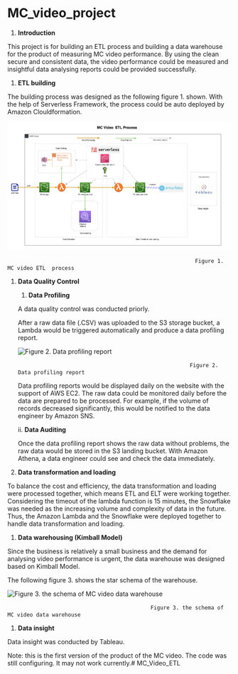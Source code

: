 # MC_video_project

1. **Introduction**

This project is for building an ETL process and building a data warehouse for the product of measuring MC video performance. By using the clean secure and consistent data, the video performance could be measured and insightful data analysing reports could be provided successfully. 

1. **ETL building**

The building process was designed as the following figure 1. shown. With the help of Serverless Framework, the process could be auto deployed by Amazon Clouldformation. 

![                                                               Figure 1. MC video ETL  process ](https://github.com/LeoLee-Xiaohu/MC_Video_ETL/blob/main/Images/MC_video_ETL.png)

                                                               Figure 1. MC video ETL  process 

1. **Data Quality Control** 
    1.  **Data  Profiling** 
    
    A data quality control was conducted priorly.
    
    After a raw data file (.CSV) was uploaded to the S3 storage bucket, a Lambda would be triggered automatically and produce a data profiling report. 
    
    ![Figure 2. Data profiling report]([MC_video_project%207820fa0b06cb43848f1b743c0c39b42e/Screen_Shot_2022-07-13_at_11.52.37_am.png](https://github.com/LeoLee-Xiaohu/MC_Video_ETL/blob/main/Images/data_profiling.png))
    
                                                             Figure 2. Data profiling report
    
    Data profiling reports would be displayed daily on the website with the support of AWS EC2. The raw data could be monitored daily before the data are prepared to be processed. For example, if the volume of records decreased significantly, this would be notified to the data engineer by Amazon SNS.
    
    ii.  **Data Auditing** 
    
    Once the data profiling report shows the raw data without problems, the raw data would be stored in the S3 landing bucket. With Amazon Athena, a data engineer could see and check the data immediately. 
    
2. **Data transformation and loading** 

To balance the cost and efficiency, the data transformation and loading were processed together, which means ETL and ELT were working together. Considering the timeout of the lambda function is 15 minutes, the Snowflake was needed as the increasing volume and complexity of data in the future. Thus,  the Amazon Lambda and the Snowflake were deployed together to handle data transformation and loading.

1. **Data warehousing (Kimball Model)**    

Since the business is relatively a small business and the demand for analysing video performance is urgent, the data warehouse was designed based on Kimball Model. 

The following figure 3. shows the star schema of the warehouse. 

![Figure 3. the schema of MC video data warehouse]([MC_video_project%207820fa0b06cb43848f1b743c0c39b42e/star_schema.png](https://github.com/LeoLee-Xiaohu/MC_Video_ETL/blob/main/Images/star_schema.png))

                                                 Figure 3. the schema of MC video data warehouse

1. **Data insight** 

Data insight was conducted by Tableau. 

Note: this is the first version of the product of the MC video. The code was still configuring. It may not work currently.# MC_Video_ETL
